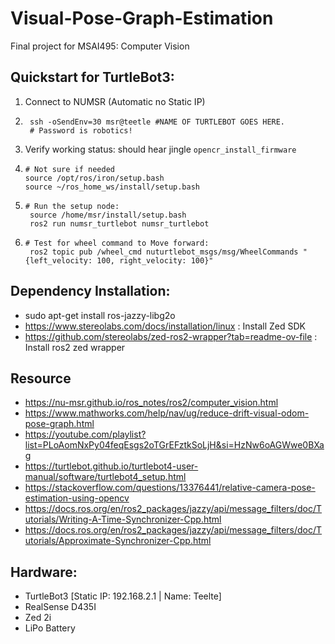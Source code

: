 # Visual-Pose-Graph-Estimation
Final project for MSAI495: Computer Vision


## Quickstart for TurtleBot3:
1. Connect to NUMSR (Automatic no Static IP)
   
2.      ssh -oSendEnv=30 msr@teetle #NAME OF TURTLEBOT GOES HERE.
        # Password is robotics!

3. Verify working status: should hear jingle  ```opencr_install_firmware```
   
4.     # Not sure if needed
       source /opt/ros/iron/setup.bash
       source ~/ros_home_ws/install/setup.bash
       
5.     # Run the setup node: 
        source /home/msr/install/setup.bash
        ros2 run numsr_turtlebot numsr_turtlebot
   
6.     # Test for wheel command to Move forward: 
        ros2 topic pub /wheel_cmd nuturtlebot_msgs/msg/WheelCommands "{left_velocity: 100, right_velocity: 100}" 

## Dependency Installation:
- sudo apt-get install ros-jazzy-libg2o
- https://www.stereolabs.com/docs/installation/linux : Install Zed SDK
- https://github.com/stereolabs/zed-ros2-wrapper?tab=readme-ov-file : Install ros2 zed wrapper

## Resource
- https://nu-msr.github.io/ros_notes/ros2/computer_vision.html
- https://www.mathworks.com/help/nav/ug/reduce-drift-visual-odom-pose-graph.html
- https://youtube.com/playlist?list=PLoAomNxPy04feqEsgs2oTGrEFztkSoLjH&si=HzNw6oAGWwe0BXag
- https://turtlebot.github.io/turtlebot4-user-manual/software/turtlebot4_setup.html
- https://stackoverflow.com/questions/13376441/relative-camera-pose-estimation-using-opencv
- https://docs.ros.org/en/ros2_packages/jazzy/api/message_filters/doc/Tutorials/Writing-A-Time-Synchronizer-Cpp.html
- https://docs.ros.org/en/ros2_packages/jazzy/api/message_filters/doc/Tutorials/Approximate-Synchronizer-Cpp.html

## Hardware:
- TurtleBot3
  [Static IP: 192.168.2.1 | Name: Teelte]
- RealSense D435I
- Zed 2i
- LiPo Battery
